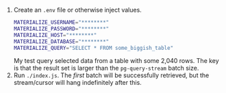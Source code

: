 1. Create an `.env` file or otherwise inject values.
   ```bash
   MATERIALIZE_USERNAME="********"
   MATERIALIZE_PASSWORD="********"
   MATERIALIZE_HOST="********"
   MATERIALIZE_DATABASE="********"
   MATERIALIZE_QUERY="SELECT * FROM some_biggish_table"
   ```
   My test query selected data from a table with some 2,040 rows.
   The key is that the result set is larger than the `pg-query-stream`
   batch size.
2. Run `./index.js`. The _first_ batch will be successfully
   retrieved, but the stream/cursor will hang indefinitely after this.